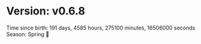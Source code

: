 # Version: v0.6.8
Time since birth: 191 days, 4585 hours, 275100 minutes, 16506000 seconds
Season: Spring 🌸
